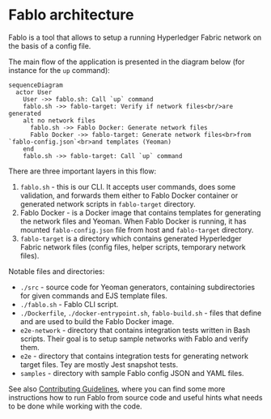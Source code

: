 # Fablo architecture

Fablo is a tool that allows to setup a running Hyperledger Fabric network on the basis of a config file.

The main flow of the application is presented in the diagram below (for instance for the `up` command):

```mermaid
sequenceDiagram
  actor User
    User ->> fablo.sh: Call `up` command
    fablo.sh ->> fablo-target: Verify if network files<br/>are generated
    alt no network files
      fablo.sh ->> Fablo Docker: Generate network files
      Fablo Docker ->> fablo-target: Generate network files<br>from `fablo-config.json`<br>and templates (Yeoman)
    end
    fablo.sh ->> fablo-target: Call `up` command

```

There are three important layers in this flow:

1. `fablo.sh` - this is our CLI. It accepts user commands, does some validation, and forwards them either to Fablo Docker container or generated network scripts in `fablo-target` directory.
2. Fablo Docker - is a Docker image that contains templates for generating the network files and Yeoman. When Fablo Docker is running, it has mounted `fablo-config.json` file from host and `fablo-target` directory.
3. `fablo-target` is a directory which contains generated Hyperledger Fabric network files (config files, helper scripts, temporary network files).

Notable files and directories:

* `./src` - source code for Yeoman generators, containing subdirectories for given commands and EJS template files.
* `./fablo.sh` - Fablo CLI script.
* `./Dockerfile`, `./docker-entrypoint.sh`, `fablo-build.sh` - files that define and are used to build the Fablo Docker image.
* `e2e-network` - directory that contains integration tests written in Bash scripts. Their goal is to setup sample networks with Fablo and verify them.
* `e2e` - directory that contains integration tests for generating network target files. Tey are mostly Jest snapshot tests.
* `samples` - directory with sample Fablo config JSON and YAML files.

See also [Contributing Guidelines](CONTRIBUTING.md), where you can find some more instructions how to run Fablo from source code and useful hints what needs to be done while working with the code.
